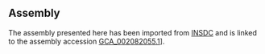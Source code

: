 **Assembly**
--------

The assembly presented here has been imported from [INSDC](http://www.insdc.org) and is linked to the assembly accession [GCA\_002082055.1](http://www.ebi.ac.uk/ena/data/view/GCA_002082055.1)].
